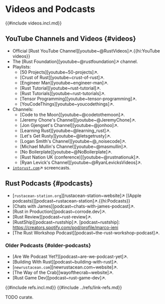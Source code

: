 # Videos and Podcasts

{{#include videos.incl.md}}

## YouTube Channels and Videos {#videos}

- Official [Rust YouTube Channel][youtube~@RustVideos]↗.{{hi:YouTube videos}}
- The [Rust Foundation][youtube~@rustfoundation]↗ channel.
- Playlists:
  - [50 Projects][youtube~50-projects]↗.
  - [Crust of Rust][youtube~crust-of-rust]↗.
  - [Engineer Man][youtube~engineer-man]↗.
  - [Rust Tutorial][youtube~rust-tutorial]↗.
  - [Rust Tutorials][youtube~rust-tutorials]↗.
  - [Tensor Programming][youtube~tensor-programming]↗.
  - [YouCodeThings][youtube~youcodethings]↗.
- Channels:
  - [Code to the Moon][youtube~@codetothemoon]↗.
  - [Jeremy Chone's Channel][youtube~@JeremyChone]↗.
  - [Jon Gjengset's Channel][youtube~@jonhoo]↗.
  - [Learning Rust][youtube~@learning_rust]↗.
  - [Let's Get Rusty][youtube~@letsgetrusty]↗.
  - [Logan Smith's Channel][youtube~@_noisecode]↗.
  - [Michael Mullin's Channel][youtube~@masmullin]↗.
  - [No Boilerplate][youtube~@NoBoilerplate]↗.
  - [Rust Nation UK (conference)][youtube~@rustnationuk]↗.
  - [Ryan Levick's Channel][youtube~@RyanLevicksVideos]↗.
- [`intorust.com`](http://intorust.com)↗ screencasts.

## Rust Podcasts {#podcasts}

- [`rustacean-station.org`][rustacean-station~website]↗ [(Apple podcasts)][podcast~rustacean-station]↗.{{hi:Podcasts}}
- [Chats with James][podcast~chats-with-james-podcast]↗.
- [Rust in Production][podcast~corrode.dev]↗.
- [Rust Review][podcast~rust-review]↗.
- [RustShip][podcast~rustship]↗.
[podcast~rustship]: https://creators.spotify.com/pod/profile/marco-ieni
- [The Rust Workshop Podcast][podcast~the-rust-workshop-podcast]↗.

### Older Podcasts {#older-podcasts}

- [Are We Podcast Yet?][podcast~are-we-podcast-yet]↗.
- [Building With Rust][podcast~building-with-rust]↗.
- [`newrustacean.com`][newrustacean.com~website]↗.
- [The Way of the Crab][wayofthecrab~website]↗.
- [Rust Game Dev][podcast~rust-game-dev]↗.

{{#include refs.incl.md}}
{{#include ../refs/link-refs.md}}

<div class="hidden">
TODO curate.
</div>
